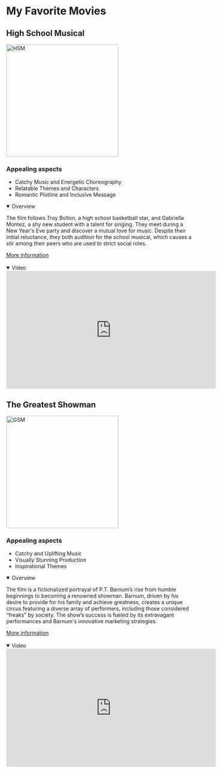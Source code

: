 <!doctype html>
<html>
<!doctype html>
<html>
<head>
<title>Favorite Movies</title>
<meta charset="utf-8" />
<meta http-equiv="Content-type" content="text/html; charset=utf-8" />
<meta name="viewport" content="width=device-width, initial-scale=1" />
<meta name="keywords" content="HTML">
</head>
<body>
<h1>My Favorite Movies</h1>
<h2>High School Musical</h2>
<img src="https://m.media-amazon.com/images/M/MV5BZmQ3MWEyNTYtOTY1OC00MTljLWI3OGUtMmU1ZDc2OTYxNDQ4L2ltYWdlL2ltYWdlXkEyXkFqcGdeQXVyMTczNjQwOTY@._V1_.jpg" alt="HSM" width="300">
<h3>Appealing aspects</h3>
<ul>
	<li>Catchy Music and Energetic Choreography</li>
	<li>Relatable Themes and Characters</li>
	<li>Romantic Plotline and Inclusive Message</li>
</ul>
<details open>
	<summary>Overview</summary>
	<p>The film follows Troy Bolton, a high school basketball star, and Gabriella Montez, a shy new student with a talent for singing. They meet during a New Year's Eve party and discover a mutual love for music. Despite their initial reluctance, they both audition for the school musical, which causes a stir among their peers who are used to strict social roles.</p>
	<a href="https://en.wikipedia.org/wiki/High_School_Musical">More information</a>
</details><br>
<details open>
	<summary>Video</summary>
	<iframe width="560" height="315" src="https://www.youtube.com/embed/BlRvE9dKWQc?si=bsNkaObODPUUBGOj" title="YouTube video player" frameborder="0" allow="accelerometer; autoplay; clipboard-write; encrypted-media; gyroscope; picture-in-picture; web-share" referrerpolicy="strict-origin-when-cross-origin" allowfullscreen></iframe>
</details>
<h2>The Greatest Showman</h2>
<img src="https://upload.wikimedia.org/wikipedia/en/1/10/The_Greatest_Showman_poster.png" alt="GSM" width="300">
<h3>Appealing aspects</h3>
<ul>
	<li>Catchy and Uplifting Music</li>
	<li>Visually Stunning Production</li>
	<li>Inspirational Themes</li>
</ul>
<details open>
	<summary>Overview</summary>
	<p>The film is a fictionalized portrayal of P.T. Barnum’s rise from humble beginnings to becoming a renowned showman. Barnum, driven by his desire to provide for his family and achieve greatness, creates a unique circus featuring a diverse array of performers, including those considered “freaks” by society. The show’s success is fueled by its extravagant performances and Barnum's innovative marketing strategies.</p>
	<a href="https://en.wikipedia.org/wiki/The_Greatest_Showman">More information</a>
</details><br>
<details open>
	<summary>Video</summary>
	<iframe width="560" height="315" src="https://www.youtube.com/embed/Rj4Yu9Utdw0?si=t0F7XsLVb7wnF26X" title="YouTube video player" frameborder="0" allow="accelerometer; autoplay; clipboard-write; encrypted-media; gyroscope; picture-in-picture; web-share" referrerpolicy="strict-origin-when-cross-origin" allowfullscreen></iframe>
</body>
</html>